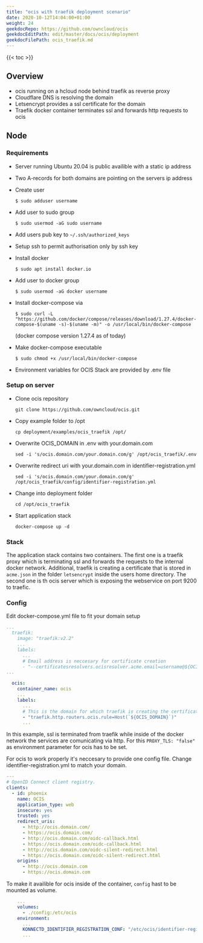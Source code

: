 ```yaml
---
title: "ocis with traefik deployment scenario"
date: 2020-10-12T14:04:00+01:00
weight: 24
geekdocRepo: https://github.com/owncloud/ocis
geekdocEditPath: edit/master/docs/ocis/deployment
geekdocFilePath: ocis_traefik.md
---
```


{{< toc >}}

## Overview

* ocis running on a hcloud node behind traefik as reverse proxy
* Cloudflare DNS is resolving the domain
* Letsencrypt provides a ssl certificate for the domain
* Traefik docker container terminates ssl and forwards http requests to ocis

## Node

### Requirements

* Server running Ubuntu 20.04 is public availible with a static ip address
* Two A-records for both domains are pointing on the servers ip address
* Create user

  `$ sudo adduser username`

* Add user to sudo group

  `$ sudo usermod -aG sudo username`

* Add users pub key to `~/.ssh/authorized_keys`
* Setup ssh to permit authorisation only by ssh key
* Install docker

  `$ sudo apt install docker.io`

* Add user to docker group

  `$ sudo usermod -aG docker username`

* Install docker-compose via

  `$ sudo curl -L "https://github.com/docker/compose/releases/download/1.27.4/docker-compose-$(uname -s)-$(uname -m)" -o /usr/local/bin/docker-compose`

  (docker compose version 1.27.4 as of today)
* Make docker-compose executable

  `$ sudo chmod +x /usr/local/bin/docker-compose`

* Environment variables for OCIS Stack are provided by .env file

### Setup on server

* Clone ocis repository

  `git clone https://github.com/owncloud/ocis.git`

* Copy example folder to /opt

  `cp deployment/examples/ocis_traefik /opt/`

* Overwrite OCIS_DOMAIN in .env with your.domain.com

  `sed -i 's/ocis.domain.com/your.domain.com/g' /opt/ocis_traefik/.env`

* Overwrite redirect uri with your.domain.com in identifier-registration.yml

  `sed -i 's/ocis.domain.com/your.domain.com/g' /opt/ocis_traefik/config/identifier-registration.yml`

* Change into deployment folder

  `cd /opt/ocis_traefik`

* Start application stack

  `docker-compose up -d`

### Stack

The application stack contains two containers. The first one is a traefik proxy which is terminating ssl and forwards the requests to the internal docker network. Additional, traefik is creating a certificate that is stored in `acme.json` in the folder `letsencrypt` inside the users home directory.
The second one is th ocis server which is exposing the webservice on port 9200 to traefic.

### Config

Edit docker-compose.yml file to fit your domain setup

```yaml
...
  traefik:
    image: "traefik:v2.2"
    ...
    labels:
      ...
      # Email address is neccesary for certificate creation
      - "--certificatesresolvers.ocisresolver.acme.email=username@${OCIS_DOMAIN}"
...
```

```yaml
  ocis:
    container_name: ocis
    ...
    labels:
      ...
      # This is the domain for which traefik is creating the certificate from letsencrypt
      - "traefik.http.routers.ocis.rule=Host(`${OCIS_DOMAIN}`)"
      ...
```

In this example, ssl is terminated from traefik while inside of the docker network the services are comunicating via http. For this `PROXY_TLS: "false"` as environment parameter for ocis has to be set.

For ocis to work properly it's neccesary to provide one config file.
Change identifier-registration.yml to match your domain.

```yaml
---
# OpenID Connect client registry.
clients:
  - id: phoenix
    name: OCIS
    application_type: web
    insecure: yes
    trusted: yes
    redirect_uris:
      - http://ocis.domain.com/
      - https://ocis.domain.com/
      - http://ocis.domain.com/oidc-callback.html
      - https://ocis.domain.com/oidc-callback.html
      - http://ocis.domain.com/oidc-silent-redirect.html
      - https://ocis.domain.com/oidc-silent-redirect.html
    origins:
      - http://ocis.domain.com
      - https://ocis.domain.com
```

To make it availible for ocis inside of the container, `config` hast to be mounted as volume.

```yaml
    ...
    volumes:
      - ./config:/etc/ocis
    environment:
      ...
      KONNECTD_IDENTIFIER_REGISTRATION_CONF: "/etc/ocis/identifier-registration.yml"
      ...
```
